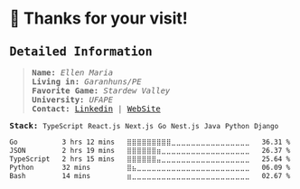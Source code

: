 # 👻 Thanks for your visit!

<samp>

 ## Detailed Information

</samp>
  
  
<samp>
  
 > **Name:** _Ellen Maria_\
 > **Living in:** _Garanhuns/PE_\
 > **Favorite Game:** _Stardew Valley_\
 > **University:** _UFAPE_\
 > **Contact:**   [Linkedin](https://www.linkedin.com/in/ellenmariadev/) | [WebSite](https://ellenmariadev.netlify.app)

**Stack:**   `TypeScript` `React.js` `Next.js` `Go` `Nest.js` `Java` `Python` `Django`
 
 </samp>
 
 <!--START_SECTION:waka-->

```txt
Go           3 hrs 12 mins   ⣿⣿⣿⣿⣿⣿⣿⣿⣿⣀⣀⣀⣀⣀⣀⣀⣀⣀⣀⣀⣀⣀⣀⣀⣀   36.31 %
JSON         2 hrs 19 mins   ⣿⣿⣿⣿⣿⣿⣶⣀⣀⣀⣀⣀⣀⣀⣀⣀⣀⣀⣀⣀⣀⣀⣀⣀⣀   26.37 %
TypeScript   2 hrs 15 mins   ⣿⣿⣿⣿⣿⣿⣤⣀⣀⣀⣀⣀⣀⣀⣀⣀⣀⣀⣀⣀⣀⣀⣀⣀⣀   25.64 %
Python       32 mins         ⣿⣦⣀⣀⣀⣀⣀⣀⣀⣀⣀⣀⣀⣀⣀⣀⣀⣀⣀⣀⣀⣀⣀⣀⣀   06.09 %
Bash         14 mins         ⣶⣀⣀⣀⣀⣀⣀⣀⣀⣀⣀⣀⣀⣀⣀⣀⣀⣀⣀⣀⣀⣀⣀⣀⣀   02.67 %
```

<!--END_SECTION:waka-->
